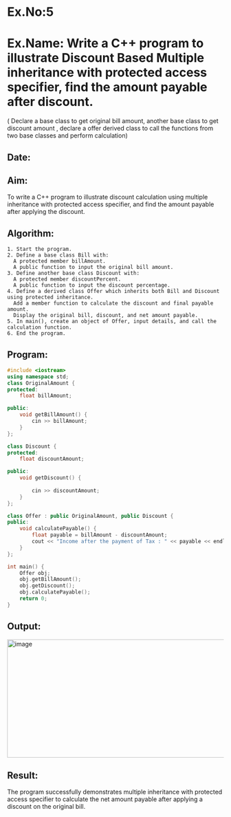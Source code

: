 # Ex.No:5
# Ex.Name: Write a C++ program to illustrate Discount Based Multiple inheritance with protected access specifier, find the amount payable after discount.
( Declare a base class to get original bill amount, another base class to get discount amount , declare a offer derived class to call the functions from two base classes and perform calculation)
## Date:
## Aim:
To write a C++ program to illustrate discount calculation using multiple inheritance with protected access specifier, and find the amount payable after applying the discount.

## Algorithm:
```
1. Start the program.
2. Define a base class Bill with:
  A protected member billAmount.
  A public function to input the original bill amount.
3. Define another base class Discount with:
  A protected member discountPercent.
  A public function to input the discount percentage.
4. Define a derived class Offer which inherits both Bill and Discount using protected inheritance.
  Add a member function to calculate the discount and final payable amount.
  Display the original bill, discount, and net amount payable.
5. In main(), create an object of Offer, input details, and call the calculation function.
6. End the program.
```
## Program:
```cpp
#include <iostream>
using namespace std;
class OriginalAmount {
protected:
    float billAmount;

public:
    void getBillAmount() {
        cin >> billAmount;
    }
};

class Discount {
protected:
    float discountAmount;

public:
    void getDiscount() {
        
        cin >> discountAmount;
    }
};

class Offer : public OriginalAmount, public Discount {
public:
    void calculatePayable() {
        float payable = billAmount - discountAmount;
        cout << "Income after the payment of Tax : " << payable << endl;
    }
};

int main() {
    Offer obj;
    obj.getBillAmount();
    obj.getDiscount();
    obj.calculatePayable();
    return 0;
}
```


## Output:
<img width="725" height="275" alt="image" src="https://github.com/user-attachments/assets/8c6921bf-eb3a-455a-8ee7-c18ecef09f97" />



## Result:
The program successfully demonstrates multiple inheritance with protected access specifier to calculate the net amount payable after applying a discount on the original bill.
